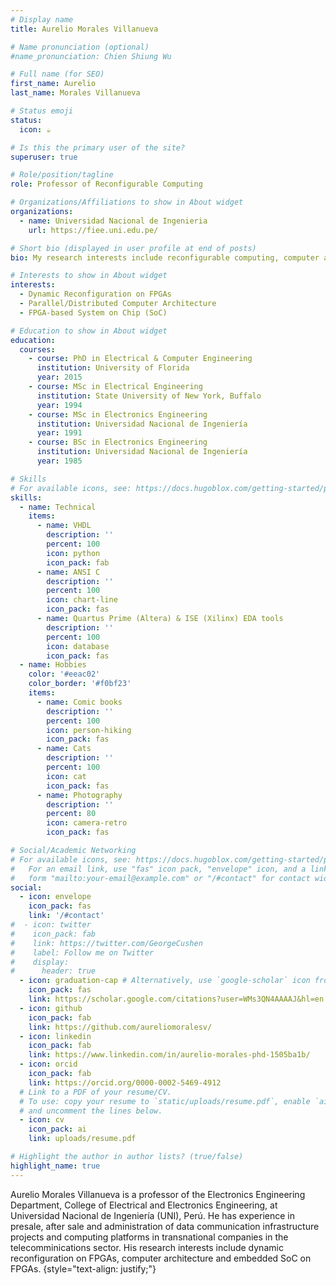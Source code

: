 ```yaml
---
# Display name
title: Aurelio Morales Villanueva

# Name pronunciation (optional)
#name_pronunciation: Chien Shiung Wu

# Full name (for SEO)
first_name: Aurelio
last_name: Morales Villanueva

# Status emoji
status:
  icon: ☕️

# Is this the primary user of the site?
superuser: true

# Role/position/tagline
role: Professor of Reconfigurable Computing

# Organizations/Affiliations to show in About widget
organizations:
  - name: Universidad Nacional de Ingenieria
    url: https://fiee.uni.edu.pe/

# Short bio (displayed in user profile at end of posts)
bio: My research interests include reconfigurable computing, computer architecture and embedded systems.

# Interests to show in About widget
interests:
  - Dynamic Reconfiguration on FPGAs
  - Parallel/Distributed Computer Architecture
  - FPGA-based System on Chip (SoC)

# Education to show in About widget
education:
  courses:
    - course: PhD in Electrical & Computer Engineering
      institution: University of Florida
      year: 2015
    - course: MSc in Electrical Engineering
      institution: State University of New York, Buffalo
      year: 1994
    - course: MSc in Electronics Engineering
      institution: Universidad Nacional de Ingeniería
      year: 1991  
    - course: BSc in Electronics Engineering
      institution: Universidad Nacional de Ingeniería
      year: 1985

# Skills
# For available icons, see: https://docs.hugoblox.com/getting-started/page-builder/#icons
skills:
  - name: Technical
    items:
      - name: VHDL
        description: ''
        percent: 100
        icon: python
        icon_pack: fab
      - name: ANSI C
        description: ''
        percent: 100
        icon: chart-line
        icon_pack: fas
      - name: Quartus Prime (Altera) & ISE (Xilinx) EDA tools
        description: ''
        percent: 100
        icon: database
        icon_pack: fas
  - name: Hobbies
    color: '#eeac02'
    color_border: '#f0bf23'
    items:
      - name: Comic books
        description: ''
        percent: 100
        icon: person-hiking
        icon_pack: fas
      - name: Cats
        description: ''
        percent: 100
        icon: cat
        icon_pack: fas
      - name: Photography
        description: ''
        percent: 80
        icon: camera-retro
        icon_pack: fas

# Social/Academic Networking
# For available icons, see: https://docs.hugoblox.com/getting-started/page-builder/#icons
#   For an email link, use "fas" icon pack, "envelope" icon, and a link in the
#   form "mailto:your-email@example.com" or "/#contact" for contact widget.
social:
  - icon: envelope
    icon_pack: fas
    link: '/#contact'
#  - icon: twitter
#    icon_pack: fab
#    link: https://twitter.com/GeorgeCushen
#    label: Follow me on Twitter
#    display:
#      header: true
  - icon: graduation-cap # Alternatively, use `google-scholar` icon from `ai` icon pack
    icon_pack: fas
    link: https://scholar.google.com/citations?user=WMs3QN4AAAAJ&hl=en
  - icon: github
    icon_pack: fab
    link: https://github.com/aureliomoralesv/
  - icon: linkedin
    icon_pack: fab
    link: https://www.linkedin.com/in/aurelio-morales-phd-1505ba1b/
  - icon: orcid
    icon_pack: fab
    link: https://orcid.org/0000-0002-5469-4912
  # Link to a PDF of your resume/CV.
  # To use: copy your resume to `static/uploads/resume.pdf`, enable `ai` icons in `params.yaml`,
  # and uncomment the lines below.
  - icon: cv
    icon_pack: ai
    link: uploads/resume.pdf

# Highlight the author in author lists? (true/false)
highlight_name: true
---
```


Aurelio Morales Villanueva is a professor of the Electronics Engineering Department, College of Electrical and Electronics Engineering, at Universidad Nacional de Ingeniería (UNI), Perú. He has experience in presale, after sale and administration of data communication infrastructure projects and computing platforms in transnational companies in the telecomminications sector. His research interests include dynamic reconfiguration on FPGAs, computer architecture and embedded SoC on FPGAs.
{style="text-align: justify;"}
